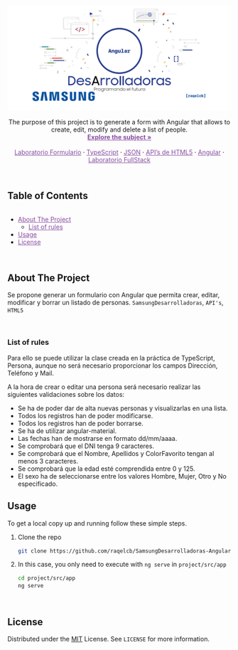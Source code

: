 <!-- PROJECT LOGO -->
<br />
<p align="center">
  <a href="https://www.europe-samsung.com/smsdev/Noticias/Detalle/adentrate_en_el_mundo_de_la_programacion_con_la_nueva_edicion_del_programa_formativo_samsung_desarrolladoras/174b17f7-e14e-447f-9524-7f55f414a0f5">
    <img src="images/Angular_Cover.png" alt="Angular_Cover">
  </a>

  <p align="center">
    The purpose of this project is to generate a form with Angular that allows to create, edit, modify and delete a list of people.
    <br />
    <a style="color:#874EA0" href="https://github.com/raqelcb/SamsungDesArrolladoras-Angular/blob/main/EnunciadoAangular.pdf"><strong>Explore the subject »</strong></a>
    <br />
    <br />
    <a style="color:#874EA0" href="https://github.com/raqelcb/SamsungDesArrolladoras-Lab_form">Laboratorio Formulario</a>
    ·
    <a style="color:#874EA0" href="https://github.com/raqelcb/SamsungDesArrolladoras-TypeScript">TypeScript</a>
    ·
    <a style="color:#874EA0" href="https://github.com/raqelcb/SamsungDesArrolladoras-JSON">JSON</a>
    ·
    <a style="color:#874EA0" href="https://github.com/raqelcb/SamsungDesArrolladoras-API_HTML">API’s de HTML5</a>
     ·
    <a style="color:#874EA0" href="https://github.com/raqelcb/SamsungDesArrolladoras-Angular">Angular</a>
     ·
    <a style="color:#874EA0" href="https://github.com/raqelcb/SamsungDesArrolladoras-Lab_FullStack">Laboratorio FullStack</a>
  </p>
</p>
<br>
<!-- TABLE OF CONTENTS -->
<!-- <details open="open"> -->
  <summary><h2 style="display: inline-block">Table of Contents</h2></summary>
  <ul>
    <li>
      <a style="color:#874EA0" href="#about-the-project">About The Project</a>
      <ul>
        <!-- <li><a style="color:#874EA0" href="#parts-of-the-project">Parts of the project</a></li> -->
        <li><a style="color:#874EA0" href="#list-of-rules">List of rules</a></li>
      </ul>
    </li>
    <li>
      <a style="color:#874EA0" href="#usage">Usage</a>
    </li>
    <li><a style="color:#874EA0" href="#license">License</a></li>
  </ul>
</details>

<br>

<!-- ABOUT THE PROJECT -->
## About The Project

Se propone generar un formulario con Angular que permita crear, editar, modificar y borrar un listado de personas.
`SamsungDesarrolladoras`, `API's`, `HTML5`
<!-- <br>

### Parts of the project

* [X] **Rules:** xxxx
* [X] **Checker:** xxxx -->

<br>

### List of rules
Para ello se puede utilizar la clase creada en la práctica de TypeScript, Persona, aunque no será necesario proporcionar los campos Dirección, Teléfono y Mail.

A la hora de crear o editar una persona será necesario realizar las siguientes validaciones sobre los datos:

* Se ha de poder dar de alta nuevas personas y visualizarlas en una lista.
* Todos los registros han de poder modificarse.
* Todos los registros han de poder borrarse.
* Se ha de utilizar angular-material.
* Las fechas han de mostrarse en formato dd/mm/aaaa.
* Se comprobará que el DNI tenga 9 caracteres.
* Se comprobará que el Nombre, Apellidos y ColorFavorito tengan al menos 3 caracteres.
* Se comprobará que la edad esté comprendida entre 0 y 125.
* El sexo ha de seleccionarse entre los valores Hombre, Mujer, Otro y No especificado.

<!-- INSTALLATION -->
## Usage

To get a local copy up and running follow these simple steps.


1. Clone the repo
   ```sh
   git clone https://github.com/raqelcb/SamsungDesarrolladoras-Angular.git
   ```
1. In this case, you only need to execute with `ng serve` in `project/src/app`
   ```sh
   cd project/src/app
   ng serve
   ```

<br>

<!-- LICENSE -->
## License

Distributed under the
[MIT](https://choosealicense.com/licenses/mit/) License. See `LICENSE` for more information.

<br>
